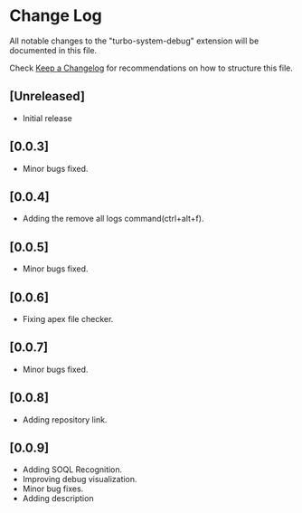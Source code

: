 # Change Log

All notable changes to the "turbo-system-debug" extension will be documented in this file.

Check [Keep a Changelog](http://keepachangelog.com/) for recommendations on how to structure this file.

## [Unreleased]

- Initial release

## [0.0.3] 

- Minor bugs fixed.

## [0.0.4] 

- Adding the remove all logs command(ctrl+alt+f).

## [0.0.5] 

- Minor bugs fixed.

## [0.0.6] 

- Fixing apex file checker.


## [0.0.7] 

- Minor bugs fixed.

## [0.0.8] 

- Adding repository link.

## [0.0.9] 

- Adding SOQL Recognition.
- Improving debug visualization.
- Minor bug fixes.
- Adding description

